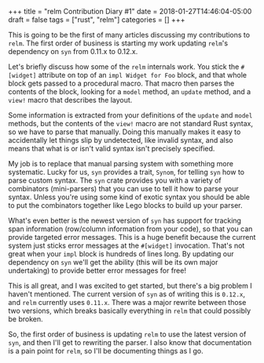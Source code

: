 +++
title = "relm Contribution Diary #1"
date = 2018-01-27T14:46:04-05:00
draft = false
tags = ["rust", "relm"]
categories = []
+++

This is going to be the first of many articles discussing my contributions to `relm`. The first order of business is starting my work updating `relm`'s dependency on `syn` from 0.11.x to 0.12.x.
<!--more-->

Let's briefly discuss how some of the `relm` internals work. You stick the `#[widget]` attribute on top of an `impl Widget for Foo` block, and that whole block gets passed to a procedural macro. That macro then parses the contents of the block, looking for a `model` method, an `update` method, and a `view!` macro that describes the layout.

Some information is extracted from your definitions of the `update` and `model` methods, but the contents of the `view!` macro are not standard Rust syntax, so we have to parse that manually. Doing this manually makes it easy to accidentally let things slip by undetected, like invalid syntax, and also means that what is or isn't valid syntax isn't precisely specified.

My job is to replace that manual parsing system with something more systematic. Lucky for us, `syn` provides a trait, `Synom`, for telling `syn` how to parse custom syntax. The `syn` crate provides you with a variety of combinators (mini-parsers) that you can use to tell it how to parse your syntax. Unless you're using some kind of exotic syntax you should be able to put the combinators together like Lego blocks to build up your parser.

What's even better is the newest version of `syn` has support for tracking span information (row/column information from your code), so that you can provide targeted error messages. This is a huge benefit because the current system just sticks error messages at the `#[widget]` invocation. That's not great when your `impl` block is hundreds of lines long. By updating our dependency on `syn` we'll get the ability (this will be its own major undertaking) to provide better error messages for free!

This is all great, and I was excited to get started, but there's a big problem I haven't mentioned. The current version of `syn` as of writing this is `0.12.x`, and `relm` currently uses `0.11.x`. There was a major rewrite between those two versions, which breaks basically everything in `relm` that could possibly be broken.

So, the first order of business is updating `relm` to use the latest version of `syn`, and then I'll get to rewriting the parser. I also know that documentation is a pain point for `relm`, so I'll be documenting things as I go.
